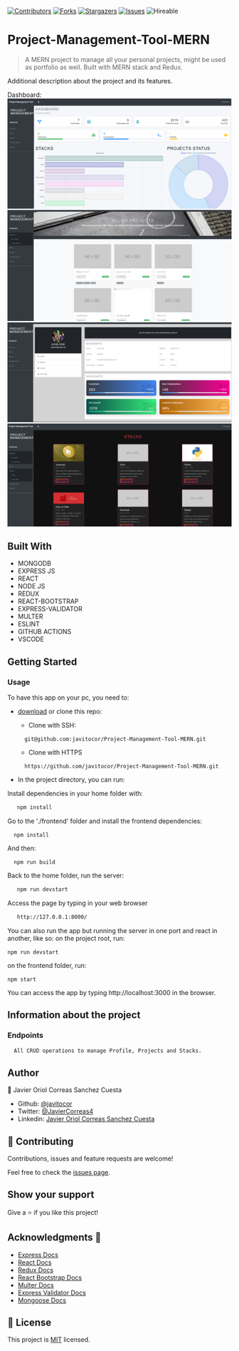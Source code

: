 <!--
This README would normally document whatever steps are necessary to get the
application up and running.

Things you may want to c<!--
*** Thanks for checking out this README Template. If you have a suggestion that would
*** make this better, please fork the repo and create a pull request or simply open
*** an issue with the tag "enhancement".
*** Thanks again! Now go create something AMAZING! :D
-->

<!-- PROJECT SHIELDS -->
<!--
*** I'm using markdown "reference style" links for readability.
*** Reference links are enclosed in brackets [ ] instead of parentheses ( ).
*** See the bottom of this document for the declaration of the reference variables
*** for contributors-url, forks-url, etc. This is an optional, concise syntax you may use.
*** https://www.markdownguide.org/basic-syntax/#reference-style-links
-->
[![Contributors][contributors-shield]][contributors-url] 
[![Forks][forks-shield]][forks-url] 
[![Stargazers][stars-shield]][stars-url] 
[![Issues][issues-shield]][issues-url] 
![Hireable](https://cdn.rawgit.com/hiendv/hireable/master/styles/default/yes.svg) 

# Project-Management-Tool-MERN

>  A MERN project to manage all your personal projects, might be used as portfolio as well. Built with MERN stack and Redux.

Additional description about the project and its features.

Dashboard:
![screenshot](./assets/screenshot.png)
![screenshot](./assets/screenshot3.png)
![screenshot](./assets/screenshot2.png)
![screenshot](./assets/screenshot4.png)


## Built With

- MONGODB
- EXPRESS JS
- REACT
- NODE JS
- REDUX
- REACT-BOOTSTRAP
- EXPRESS-VALIDATOR
- MULTER
- ESLINT
- GITHUB ACTIONS
- VSCODE

## Getting Started
### Usage
To have this app on your pc, you need to:
* [download](https://github.com/javitocor/Project-Management-Tool-MERN/archive/main.zip) or clone this repo:
  - Clone with SSH:
  ```
    git@github.com:javitocor/Project-Management-Tool-MERN.git
  ```
  - Clone with HTTPS
  ```
    https://github.com/javitocor/Project-Management-Tool-MERN.git
  ```

* In the project directory, you can run:

Install dependencies in your home folder with:

``` bash
   npm install
```

Go to the './frontend' folder and install the frontend dependencies:
```
  npm install
```

And then:
```
  npm run build
```
Back to the home folder, run the server:

``` bash
   npm run devstart
```
Access the page by typing in your web browser

``` bash
   http://127.0.0.1:8000/
```

You can also run the app but running the server in one port and react in another, like so:
on the project root, run:
```
npm run devstart
```
on the frontend folder, run:
```
npm start
```
You can access the app by typing http://localhost:3000 in the browser.

## Information about the project
### Endpoints
```
  All CRUD operations to manage Profile, Projects and Stacks.
```
## Author

👤 Javier Oriol Correas Sanchez Cuesta 
- Github: [@javitocor](https://github.com/javitocor) 
- Twitter: [@JavierCorreas4](https://twitter.com/JavierCorreas4) 
- Linkedin: [Javier Oriol Correas Sanchez Cuesta](https://www.linkedin.com/in/javier-correas-sanchez-cuesta-15289482/) 

## 🤝 Contributing

Contributions, issues and feature requests are welcome!

Feel free to check the [issues page](https://github.com/javitocor/Project-Management-Tool-MERN/issues).

## Show your support

Give a ⭐️ if you like this project!

## Acknowledgments 🚀

- [Express Docs](https://expressjs.com/)
- [React Docs](https://reactjs.org/docs/getting-started.html)
- [Redux Docs](https://redux.js.org/)
- [React Bootstrap Docs](https://react-bootstrap.github.io/)
- [Multer Docs](https://github.com/expressjs/multer)
- [Express Validator Docs](https://express-validator.github.io/)
- [Mongoose Docs](https://mongoosejs.com/)

## 📝 License

This project is [MIT](lic.url) licensed.

<!-- MARKDOWN LINKS & IMAGES -->
<!-- https://www.markdownguide.org/basic-syntax/#reference-style-links -->
[contributors-shield]: https://img.shields.io/github/contributors/javitocor/Project-Management-Tool-MERN.svg?style=flat-square
[contributors-url]: https://github.com/javitocor/Project-Management-Tool-MERN/graphs/contributors
[forks-shield]: https://img.shields.io/github/forks/javitocor/Project-Management-Tool-MERN.svg?style=flat-square
[forks-url]: https://github.com/javitocor/Project-Management-Tool-MERN/network/members
[stars-shield]: https://img.shields.io/github/stars/javitocor/Project-Management-Tool-MERN.svg?style=flat-square
[stars-url]: https://github.com/javitocor/Project-Management-Tool-MERN/stargazers
[issues-shield]: https://img.shields.io/github/issues/javitocor/Project-Management-Tool-MERN.svg?style=flat-square
[issues-url]: https://github.com/javitocor/Project-Management-Tool-MERN/issuesover:
